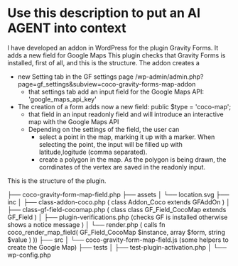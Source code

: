 # Use this description to put an AI AGENT into context

I have developed an addon in WordPress for the plugin Gravity Forms. It adds a new field for Google Maps
This plugin checks that Gravity Forms is installed, first of all, and this is the structure.
The addon creates a 
- new Setting tab in the GF settings page /wp-admin/admin.php?page=gf_settings&subview=coco-gravity-forms-map-addon
	- that settings tab add an input field for the Google Maps API: 'google_maps_api_key'
- The creation of a form adds now a new field: public $type = 'coco-map';
	- that field in an input readonly field and will introduce an interactive map with the Google Maps API
	- Depending on the settings of the field, the user can
		- select a point in the map, marking it up with a marker. When selecting the point,
	the input will be filled up with latitude,logitude (comma separated).
		- create a polygon in the map. As the polygon is being drawn, the corrdinates of the vertex are saved in the readonly input.
		
This is the structure of the plugin.

├── coco-gravity-form-map-field.php
├── assets
│   └── location.svg
├── inc
│   ├── class-addon-coco.php  ( class Addon_Coco extends GFAddOn )
│   ├── class-gf-field-cocomap.php ( class class GF_Field_CocoMap extends GF_Field )
│   ├── plugin-verifications.php (checks GF is installed otherwise shows a notice message )
│   └── render.php ( calls fn coco_render_map_field( GF_Field_CocoMap $instance, array $form, string $value ) ))
├── src
│   └── coco-gravity-form-map-field.js (some helpers to create the Google Map)
├── tests
│   ├── test-plugin-activation.php
│   └── wp-config.php
